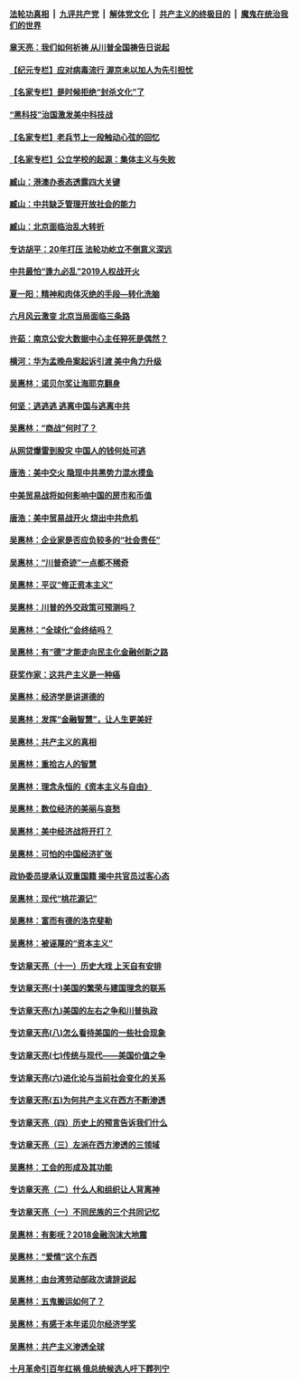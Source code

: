 

####  [法轮功真相](../../../../basic/blob/master/README.md?t=06222131) &nbsp;|&nbsp; [九评共产党](../../../../9ping.md/blob/master/README.md?t=06222131) &nbsp;|&nbsp; [解体党文化](../../../../jtdwh.md/blob/master/README.md?t=06222131)  &nbsp;|&nbsp; [共产主义的终极目的](../../../../gczydzjmd.md/blob/master/README.md?t=06222131) &nbsp;|&nbsp; [魔鬼在统治我们的世界](../../../../mgztzwmdsj.md/blob/master/README.md?t=06222131) 

#### [章天亮：我们如何祈祷 从川普全国祷告日说起](../pages/nsc423/n11944627.md?t=06222131) 

#### [【纪元专栏】应对病毒流行 渥京未以加人为先引担忧](../pages/nsc423/n11875714.md?t=06222131) 

#### [【名家专栏】是时候拒绝“封杀文化”了](../pages/nsc423/n11814093.md?t=06222131) 

#### [“黑科技”治国激发美中科技战](../pages/nsc423/n11638056.md?t=06222131) 

#### [【名家专栏】老兵节上一段触动心弦的回忆](../pages/nsc423/n11646016.md?t=06222131) 

#### [【名家专栏】公立学校的起源：集体主义与失败](../pages/nsc423/n11601833.md?t=06222131) 

#### [臧山：港澳办表态透露四大关键](../pages/nsc423/n11421628.md?t=06222131) 

#### [臧山：中共缺乏管理开放社会的能力](../pages/nsc423/n11407457.md?t=06222131) 

#### [臧山：北京面临治乱大转折](../pages/nsc423/n11406895.md?t=06222131) 

#### [专访胡平：20年打压 法轮功屹立不倒意义深远](../pages/nsc423/n11398800.md?t=06222131) 

#### [中共最怕“逢九必乱”2019人权战开火](../pages/nsc423/n11385248.md?t=06222131) 

#### [夏一阳：精神和肉体灭绝的手段—转化洗脑](../pages/nsc423/n11368250.md?t=06222131) 

#### [六月风云激变 北京当局面临三条路](../pages/nsc423/n11313668.md?t=06222131) 

#### [许茹：南京公安大数据中心主任猝死是偶然？](../pages/nsc423/n11064744.md?t=06222131) 

#### [横河：华为孟晚舟案起诉引渡 美中角力升级](../pages/nsc423/n11027230.md?t=06222131) 

#### [吴惠林：诺贝尔奖让海耶克翻身](../pages/nsc423/n10890049.md?t=06222131) 

#### [何坚：逃逃逃 逃离中国与逃离中共](../pages/nsc423/n10592891.md?t=06222131) 

#### [吴惠林：“商战”何时了？](../pages/nsc423/n10573558.md?t=06222131) 

#### [从网贷爆雷到股灾 中国人的钱何处可逃](../pages/nsc423/n10572800.md?t=06222131) 

#### [唐浩：美中交火 隐现中共黑势力混水摸鱼](../pages/nsc423/n10544040.md?t=06222131) 

#### [中美贸易战将如何影响中国的房市和币值](../pages/nsc423/n10543697.md?t=06222131) 

#### [唐浩：美中贸易战开火 烧出中共危机](../pages/nsc423/n10540126.md?t=06222131) 

#### [吴惠林：企业家是否应负较多的“社会责任”](../pages/nsc423/n10535022.md?t=06222131) 

#### [吴惠林：“川普奇迹”一点都不稀奇](../pages/nsc423/n10512808.md?t=06222131) 

#### [吴惠林：平议“修正资本主义”](../pages/nsc423/n10495724.md?t=06222131) 

#### [吴惠林：川普的外交政策可预测吗？](../pages/nsc423/n10462387.md?t=06222131) 

#### [吴惠林：“全球化”会终结吗？](../pages/nsc423/n10452838.md?t=06222131) 

#### [吴惠林：有“德”才能走向民主化金融创新之路](../pages/nsc423/n10432292.md?t=06222131) 

#### [获奖作家：这共产主义是一种癌](../pages/nsc423/n10431541.md?t=06222131) 

#### [吴惠林：经济学是讲道德的](../pages/nsc423/n10398014.md?t=06222131) 

#### [吴惠林：发挥“金融智慧”，让人生更美好](../pages/nsc423/n10375019.md?t=06222131) 

#### [吴惠林：共产主义的真相](../pages/nsc423/n10351394.md?t=06222131) 

#### [吴惠林：重拾古人的智慧](../pages/nsc423/n10337691.md?t=06222131) 

#### [吴惠林：理念永恒的《资本主义与自由》](../pages/nsc423/n10316274.md?t=06222131) 

#### [吴惠林：数位经济的美丽与哀愁](../pages/nsc423/n10292946.md?t=06222131) 

#### [吴惠林：美中经济战将开打？](../pages/nsc423/n10258825.md?t=06222131) 

#### [吴惠林：可怕的中国经济扩张](../pages/nsc423/n10219147.md?t=06222131) 

#### [政协委员提承认双重国籍 揭中共官员过客心态](../pages/nsc423/n10208809.md?t=06222131) 

#### [吴惠林：现代“桃花源记”](../pages/nsc423/n10185234.md?t=06222131) 

#### [吴惠林：富而有德的洛克斐勒](../pages/nsc423/n10142264.md?t=06222131) 

#### [吴惠林：被诬蔑的“资本主义”](../pages/nsc423/n10124816.md?t=06222131) 

#### [专访章天亮（十一）历史大戏 上天自有安排](../pages/nsc423/n10094905.md?t=06222131) 

#### [专访章天亮(十)美国的繁荣与建国理念的联系](../pages/nsc423/n10094899.md?t=06222131) 

#### [专访章天亮(九)美国的左右之争和川普执政](../pages/nsc423/n10094889.md?t=06222131) 

#### [专访章天亮(八)怎么看待美国的一些社会现象](../pages/nsc423/n10094857.md?t=06222131) 

#### [专访章天亮(七)传统与现代——美国价值之争](../pages/nsc423/n10093140.md?t=06222131) 

#### [专访章天亮(六)进化论与当前社会变化的关系](../pages/nsc423/n10092036.md?t=06222131) 

#### [专访章天亮(五)为何共产主义在西方不断渗透](../pages/nsc423/n10083620.md?t=06222131) 

#### [专访章天亮（四）历史上的预言告诉我们什么](../pages/nsc423/n10083606.md?t=06222131) 

#### [专访章天亮（三）左派在西方渗透的三领域](../pages/nsc423/n10081115.md?t=06222131) 

#### [吴惠林：工会的形成及其功能](../pages/nsc423/n10080633.md?t=06222131) 

#### [专访章天亮（二）什么人和组织让人背离神](../pages/nsc423/n10076637.md?t=06222131) 

#### [专访章天亮（一）不同民族的三个共同记忆](../pages/nsc423/n10074188.md?t=06222131) 

#### [吴惠林：有影呒？2018金融泡沫大地震](../pages/nsc423/n10040534.md?t=06222131) 

#### [吴惠林：“爱情”这个东西](../pages/nsc423/n10019423.md?t=06222131) 

#### [吴惠林：由台湾劳动部政次请辞说起](../pages/nsc423/n9979679.md?t=06222131) 

#### [吴惠林：五鬼搬运如何了？](../pages/nsc423/n9925338.md?t=06222131) 

#### [吴惠林：有感于本年诺贝尔经济学奖](../pages/nsc423/n9871883.md?t=06222131) 

#### [吴惠林：共产主义渗透全球](../pages/nsc423/n9812748.md?t=06222131) 

#### [十月革命引百年红祸 俄总统候选人吁下葬列宁](../pages/nsc423/n9810182.md?t=06222131) 

